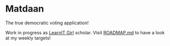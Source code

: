 # Matdaan
The true democratic voting application!

Work in progress as [LearnIT Girl](http://learnitgirl.com) scholar. Visit [ROADMAP.md](https://github.com/accakks/Matadaan/blob/master/ROADMAP.md) to have a look at my weekly targets!
